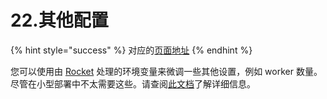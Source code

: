 # 22.其他配置

{% hint style="success" %}
对应的[页面地址](https://github.com/dani-garcia/bitwarden_rs/wiki/Other-configuration)
{% endhint %}

您可以使用由 [Rocket](https://rocket.rs/) 处理的环境变量来微调一些其他设置，例如 worker 数量。尽管在小型部署中不太需要这些。请查阅[此文档](https://rocket.rs/guide/configuration/#environment-variables)了解详细信息。

